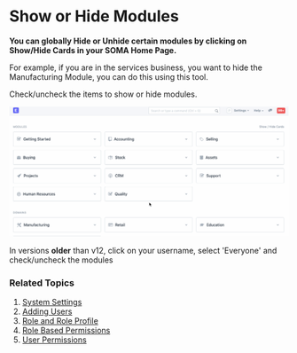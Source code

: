 
# Show or Hide Modules


**You can globally Hide or Unhide certain modules by clicking on Show/Hide Cards in your SOMA Home Page.**


For example, if you are in the services business, you want to hide the Manufacturing Module, you can do this using this tool.


Check/uncheck the items to show or hide modules.


![Module Settings](/files/show-hide-modules.gif)


In versions **older** than v12, click on your username, select 'Everyone' and check/uncheck the modules


### Related Topics


1. [System Settings](/docs/en/setting-up/settings/system-settings)
2. [Adding Users](/docs/en/setting-up/users-and-permissions/adding-users)
3. [Role and Role Profile](/docs/en/setting-up/users-and-permissions/role-and-role-profile)
4. [Role Based Permissions](/docs/en/setting-up/users-and-permissions/role-based-permissions)
5. [User Permissions](/docs/en/setting-up/users-and-permissions/user-permissions)



